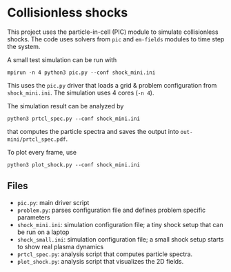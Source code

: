 # Collisionless shocks 

This project uses the particle-in-cell (PIC) module to simulate collisionless shocks. The code uses solvers from `pic` and `em-fields` modules to time step the system.

A small test simulation can be run with
```
mpirun -n 4 python3 pic.py --conf shock_mini.ini
```

This uses the `pic.py` driver that loads a grid & problem configuration from `shock_mini.ini`. 
The simulation uses 4 cores (`-n 4`).

The simulation result can be analyzed by 
```
python3 prtcl_spec.py --conf shock_mini.ini
```
that computes the particle spectra and saves the output into `out-mini/prtcl_spec.pdf`.

To plot every frame, use
```
python3 plot_shock.py --conf shock_mini.ini
```


## Files

- `pic.py`: main driver script
- `problem.py`: parses configuration file and defines problem specific parameters
- `shock_mini.ini`: simulation configuration file; a tiny shock setup that can be run on a laptop
- `shock_small.ini`: simulation configuration file; a small shock setup starts to show real plasma dynamics
- `prtcl_spec.py`: analysis script that computes particle spectra.
- `plot_shock.py`: analysis script that visualizes the 2D fields.


